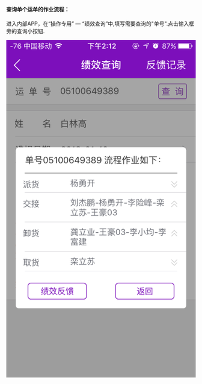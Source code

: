 #### 查询单个运单的作业流程：

进入内部APP，在“操作专用” — “绩效查询”中,填写需要查询的"单号".点击输入框旁的查询小按钮.

![](/assets/IMG_0135.png)

#### 




